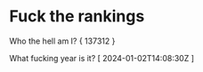 # Fuck the rankings

Who the hell am I?
{ 137312 }

What fucking year is it?
[ 2024-01-02T14:08:30Z ]
